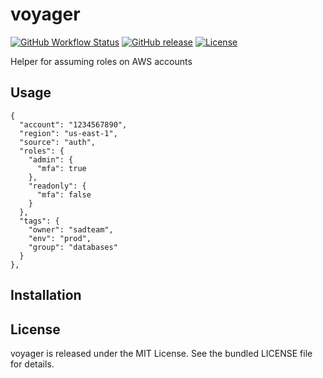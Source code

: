 voyager
=========

[![GitHub Workflow Status](https://img.shields.io/actions/github/workflow/status/akerl/voyager/build.yml?branch=main)](https://github.com/akerl/voyager/actions)
[![GitHub release](https://img.shields.io/github/release/akerl/voyager.svg)](https://github.com/akerl/voyager/releases)
[![License](https://img.shields.io/github/license/akerl/voyager)](https://github.com/akerl/voyager/blob/master/LICENSE)

Helper for assuming roles on AWS accounts

## Usage

```
{
  "account": "1234567890",
  "region": "us-east-1",
  "source": "auth",
  "roles": {
    "admin": {
      "mfa": true
    },
    "readonly": {
      "mfa": false
    }
  },
  "tags": {
    "owner": "sadteam",
    "env": "prod",
    "group": "databases"
  }
},
```

## Installation

## License

voyager is released under the MIT License. See the bundled LICENSE file for details.
